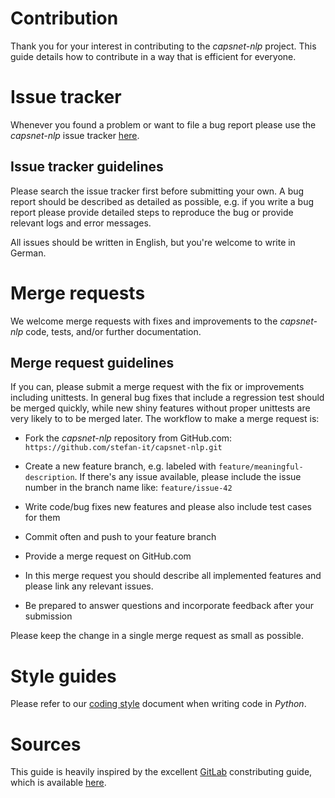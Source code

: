 # Contribution

Thank you for your interest in contributing to the *capsnet-nlp* project.
This guide details how to contribute in a way that is efficient for everyone.

# Issue tracker

Whenever you found a problem or want to file a bug report please
use the *capsnet-nlp* issue tracker [here](https://github.com/stefan-it/capsnet-nlp/issues).

## Issue tracker guidelines

Please search the issue tracker first before submitting your own. A bug report
should be described as detailed as possible, e.g. if you write a bug report
please provide detailed steps to reproduce the bug or provide relevant logs and
error messages.

All issues should be written in English, but you're welcome to write in German.

# Merge requests

We welcome merge requests with fixes and improvements to the *capsnet-nlp*
code, tests, and/or further documentation.

## Merge request guidelines

If you can, please submit a merge request with the fix or improvements including
unittests. In general bug fixes that include a regression test should be merged
quickly, while new shiny features without proper unittests are very likely to
to be merged later. The workflow to make a merge request is:

* Fork the *capsnet-nlp* repository from GitHub.com: `https://github.com/stefan-it/capsnet-nlp.git`

* Create a new feature branch, e.g. labeled with `feature/meaningful-description`.
  If there's any issue available, please include the issue number in the branch
  name like: `feature/issue-42`

* Write code/bug fixes new features and please also include test cases for them

* Commit often and push to your feature branch

* Provide a merge request on GitHub.com

* In this merge request you should describe all implemented features and please
  link any relevant issues.

* Be prepared to answer questions and incorporate feedback after your submission

Please keep the change in a single merge request as small as possible.

# Style guides

Please refer to our [coding style](CODINGSTYLE.md) document when writing code in
*Python*.

# Sources

This guide is heavily inspired by the excellent [GitLab](https://gitlab.com/groups/gitlab-org)
constributing guide, which is available [here](https://gitlab.com/gitlab-org/gitlab-ce/blob/master/CONTRIBUTING.md).
